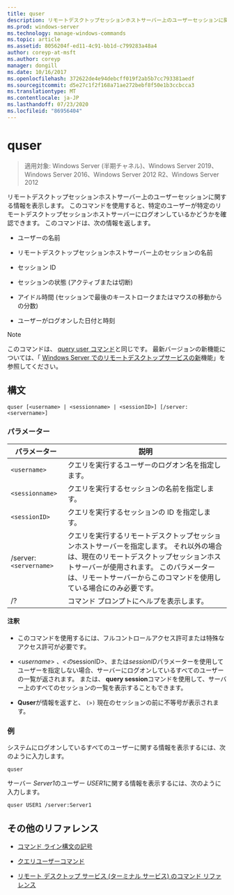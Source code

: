 ```yaml
---
title: quser
description: リモートデスクトップセッションホストサーバー上のユーザーセッションに関する情報を表示する、quser コマンドのリファレンス記事です。
ms.prod: windows-server
ms.technology: manage-windows-commands
ms.topic: article
ms.assetid: 8056204f-ed11-4c91-bb1d-c799283a48a4
author: coreyp-at-msft
ms.author: coreyp
manager: dongill
ms.date: 10/16/2017
ms.openlocfilehash: 372622de4e94debcff019f2ab5b7cc793381aedf
ms.sourcegitcommit: d5e27c1f2f168a71ae272bebf8f50e1b3ccbcca3
ms.translationtype: MT
ms.contentlocale: ja-JP
ms.lasthandoff: 07/23/2020
ms.locfileid: "86956404"
---
```

# <a name="quser"></a>quser

> 適用対象: Windows Server (半期チャネル)、Windows Server 2019、Windows Server 2016、Windows Server 2012 R2、Windows Server 2012

リモートデスクトップセッションホストサーバー上のユーザーセッションに関する情報を表示します。 このコマンドを使用すると、特定のユーザーが特定のリモートデスクトップセッションホストサーバーにログオンしているかどうかを確認できます。 このコマンドは、次の情報を返します。

- ユーザーの名前

- リモートデスクトップセッションホストサーバー上のセッションの名前

- セッション ID

- セッションの状態 (アクティブまたは切断)

- アイドル時間 (セッションで最後のキーストロークまたはマウスの移動からの分数)

- ユーザーがログオンした日付と時刻

> [!NOTE]
> このコマンドは、 [query user コマンド](query-user.md)と同じです。 最新バージョンの新機能については、「 [Windows Server でのリモートデスクトップサービスの新](/previous-versions/windows/it-pro/windows-server-2012-r2-and-2012/dn283323(v=ws.11))機能」を参照してください。

## <a name="syntax"></a>構文

```
quser [<username> | <sessionname> | <sessionID>] [/server:<servername>]
```

### <a name="parameters"></a>パラメーター

| パラメーター | 説明 |
|--|--|
| `<username>` | クエリを実行するユーザーのログオン名を指定します。 |
| `<sessionname>` | クエリを実行するセッションの名前を指定します。 |
| `<sessionID>` | クエリを実行するセッションの ID を指定します。 |
| /server:`<servername>` | クエリを実行するリモートデスクトップセッションホストサーバーを指定します。 それ以外の場合は、現在のリモートデスクトップセッションホストサーバーが使用されます。 このパラメーターは、リモートサーバーからこのコマンドを使用している場合にのみ必要です。 |
| /? | コマンド プロンプトにヘルプを表示します。 |

#### <a name="remarks"></a>注釈

- このコマンドを使用するには、フルコントロールアクセス許可または特殊なアクセス許可が必要です。

- <*username*> *、<の*sessionID>、または*sessionID*パラメーターを使用してユーザーを指定しない場合、サーバーにログオンしているすべてのユーザーの一覧が返されます。 または、 **query session**コマンドを使用して、サーバー上のすべてのセッションの一覧を表示することもできます。

- **Quser**が情報を返すと、 `(>)` 現在のセッションの前に不等号が表示されます。

### <a name="examples"></a>例

システムにログオンしているすべてのユーザーに関する情報を表示するには、次のように入力します。

```
quser
```

サーバー *Server1*のユーザー *USER1*に関する情報を表示するには、次のように入力します。

```
quser USER1 /server:Server1
```

## <a name="additional-references"></a>その他のリファレンス

- [コマンド ライン構文の記号](command-line-syntax-key.md)

- [クエリユーザーコマンド](query-user.md)

- [リモート デスクトップ サービス (ターミナル サービス) のコマンド リファレンス](remote-desktop-services-terminal-services-command-reference.md)
